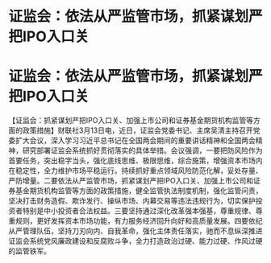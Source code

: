 # 证监会：依法从严监管市场，抓紧谋划严把IPO入口关

# 证监会：依法从严监管市场，抓紧谋划严把IPO入口关

【证监会：抓紧谋划严把IPO入口关、加强上市公司和证券基金期货机构监管等方面的政策措施】财联社3月13日电，近日，证监会党委书记、主席吴清主持召开党委扩大会议，深入学习习近平总书记在全国两会期间的重要讲话精神和全国两会精神，研究部署证监会系统抓好贯彻落实的具体举措。会议强调，一要把防风险作为首要任务，突出稳字当头，强化底线思维、极限思维，综合施策，增强资本市场内在稳定性，全力维护市场平稳运行。持续抓好重点领域风险防范化解，妥处存量、严防增量。二要依法从严监管市场，抓紧谋划严把IPO入口关、加强上市公司和证券基金期货机构监管等方面的政策措施，健全监管执法制度机制，强化监管问责，坚决打击财务造假、欺诈发行、操纵市场、内幕交易等违法违规行为，切实保护投资者特别是中小投资者合法权益。三要坚持通过深化改革强本强基，尊重规律、尊重规则，更好发挥资本市场功能，有力服务经济回升向好和高质量发展。四要依纪从严管理队伍，坚持刀刃向内、自我革命，强化主体责任落实，驰而不息纵深推进证监会系统党风廉政建设和反腐败斗争，全力打造政治过硬、能力过硬、作风过硬的监管铁军。

